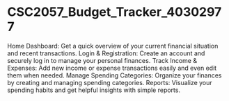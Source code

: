 # CSC2057_Budget_Tracker_40302977
Home Dashboard: Get a quick overview of your current financial situation and recent transactions.
Login & Registration: Create an account and securely log in to manage your personal finances.
Track Income & Expenses: Add new income or expense transactions easily and even edit them when needed.
Manage Spending Categories: Organize your finances by creating and managing spending categories.
Reports: Visualize your spending habits and get helpful insights with simple reports.
